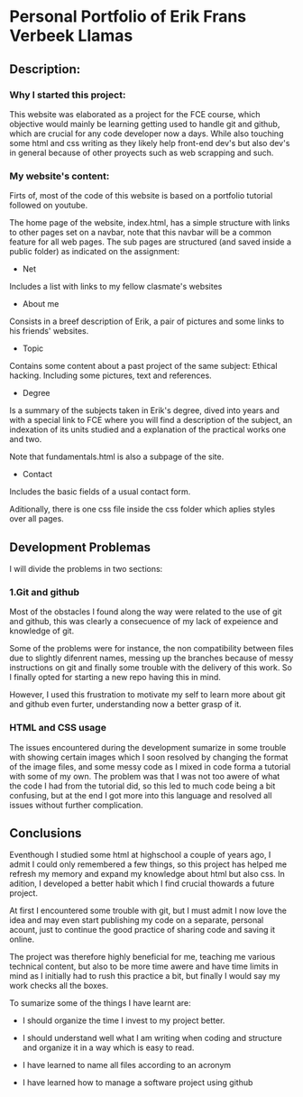 # Personal Portfolio of Erik Frans Verbeek Llamas

## Description:

### Why I started this project:

This website was elaborated as a project for the FCE course, which objective would mainly be learning getting used to handle git and github, which are crucial for any code developer now a days. While also touching some html and css writing as they likely help front-end dev's but also dev's in general because of other proyects such as web scrapping and such.

### My website's content:

Firts of, most of the code of this website is based on a portfolio tutorial followed on youtube.

The home page of the website, index.html, has a simple structure with links to other pages set on a navbar, note that this navbar will be a common feature for all web pages. The sub pages are structured (and saved inside a public folder) as indicated on the assignment:

- Net

Includes a list with links to my fellow clasmate's websites

- About me

Consists in a breef description of Erik, a pair of pictures and some links to his friends' websites.

- Topic

Contains some content about a past project of the same subject: Ethical hacking. Including some pictures, text and references.

- Degree

Is a summary of the subjects taken in Erik's degree, dived into years and with a special link to FCE where you will find a description of the subject, an indexation of its units studied and a explanation of the practical works one and two.

Note that fundamentals.html is also a subpage of the site.

- Contact

Includes the basic fields of a usual contact form.

Aditionally, there is one css file inside the css folder which aplies styles over all pages.

## Development Problemas

I will divide the problems in two sections:

### 1.Git and github

Most of the obstacles I found along the way were related to the use of git and github, this was clearly a consecuence of my lack of expeience and knowledge of git.

Some of the problems were for instance, the non compatibility between files due to slightly difenrent names, messing up the branches because of messy instructions on git and finally some trouble with the delivery of this work. So I finally opted for starting a new repo having this in mind.

However, I used this frustration to motivate my self to learn more about git and github even furter, understanding now a better grasp of it.

### HTML and CSS usage

The issues encountered during the development sumarize in some trouble with showing certain images which I soon resolved by changing the format of the image files, and some messy code as I mixed in code forma a tutorial with some of my own. The problem was that I was not too awere of what the code I had from the tutorial did, so this led to much code being a bit confusing, but at the end I got more into this language and resolved all issues without further complication.

## Conclusions

Eventhough I studied some html at highschool a couple of years ago, I admit I could only remembered a few things, so this project has helped me refresh my memory and expand my knowledge about html but also css. In adition, I developed a better habit which I find crucial thowards a future project.

At first I encountered some trouble with git, but I must admit I now love the idea and may even start publishing my code on a separate, personal acount, just to continue the good practice of sharing code and saving it online.

The project was therefore highly beneficial for me, teaching me various technical content, but also to be more time awere and have time limits in mind as I initially had to rush this practice a bit, but finally I would say my work checks all the boxes.

To sumarize some of the things I have learnt are:

- I should organize the time I invest to my project better.

- I should understand well what I am writing when coding and structure and organize it in a way which is easy to read.

- I have learned to name all files according to an acronym

- I have learned how to manage a software project using github